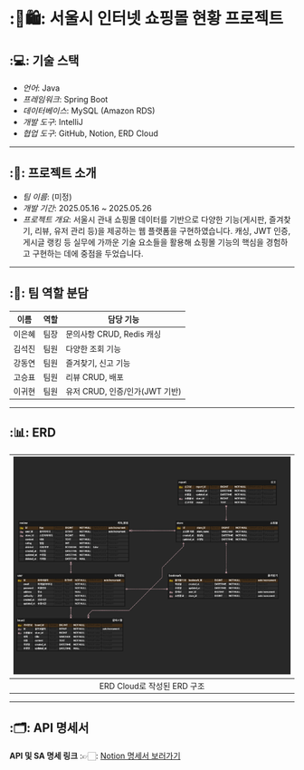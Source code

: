 # :🛒🛍️: 서울시 인터넷 쇼핑몰 현황 프로젝트

## :💻: 기술 스택
- *언어*: Java
- *프레임워크*: Spring Boot
- *데이터베이스*: MySQL (Amazon RDS)
- *개발 도구*: IntelliJ
- *협업 도구*: GitHub, Notion, ERD Cloud
---

## :📑: 프로젝트 소개
- *팀 이름*: (미정)
- *개발 기간*: 2025.05.16 ~ 2025.05.26
- *프로젝트 개요*:
  서울시 관내 쇼핑몰 데이터를 기반으로 다양한 기능(게시판, 즐겨찾기, 리뷰, 유저 관리 등)을 제공하는 웹 플랫폼을 구현하였습니다. 캐싱, JWT 인증, 게시글 랭킹 등 실무에 가까운 기술 요소들을 활용해 쇼핑몰 기능의 핵심을 경험하고 구현하는 데에 중점을 두었습니다.
---

## :👥: 팀 역할 분담
| 이름   | 역할   | 담당 기능                         |
|--------|--------|-----------------------------------|
| 이은혜 | 팀장   | 문의사항 CRUD, Redis 캐싱         |
| 김석진 | 팀원   | 다양한 조회 기능                  |
| 강동연 | 팀원   | 즐겨찾기, 신고 기능               |
| 고승표 | 팀원   | 리뷰 CRUD, 배포                   |
| 이귀현 | 팀원   | 유저 CRUD, 인증/인가(JWT 기반)   |
---


## :📊: ERD
| ![ERD 이미지](https://github.com/ehllll/shoppingmall/blob/master/%E1%84%8B%E1%85%AA%E1%84%8B%E1%85%B5%E1%84%8B%E1%85%A5%20%E1%84%91%E1%85%B3%E1%84%85%E1%85%A6%E1%84%8B%E1%85%B5%E1%86%B7.png) |
|:-------------------:|
| ERD Cloud로 작성된 ERD 구조 |
---

## :🗂️: API 명세서
**API 및 SA 명세 링크**
:👉🏻: [Notion 명세서 보러가기](https://www.notion.so/teamsparta/S-A-1f52dc3ef5148076adaafb8ce1ad613b?pvs=4)
